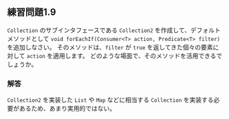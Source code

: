 ## 練習問題1.9

`Collection` のサブインタフェースである `Collection2` を作成して、デフォルトメソッドとして
`void forEachIf(Consumer<T> action, Predicate<T> filter)` を追加しなさい。
そのメソッドは、`filter` が `true` を返してきた個々の要素に対して `action` を適用します。
どのような場面で、そのメソッドを活用できるでしょうか。

### 解答

`Collection2` を実装した `List` や `Map` などに相当する `Collection` を実装する必要があるため、あまり実用的ではない。

